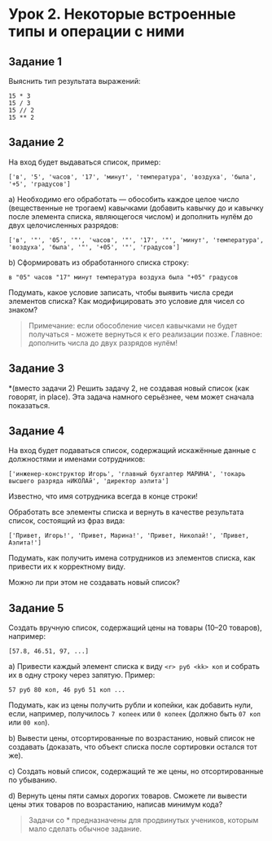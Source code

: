 # Урок 2. Некоторые встроенные типы и операции с ними
## Задание 1
Выяснить тип результата выражений:

```
15 * 3
15 / 3
15 // 2
15 ** 2
```

## Задание 2
На вход будет выдаваться список, пример:

```
['в', '5', 'часов', '17', 'минут', 'температура', 'воздуха', 'была', '+5', 'градусов']
```

a) Необходимо его обработать — обособить каждое целое число (вещественные не трогаем) кавычками 
(добавить кавычку до и кавычку после элемента списка, являющегося числом) и дополнить нулём 
до двух целочисленных разрядов:

```
['в', '"', '05', '"', 'часов', '"', '17', '"', 'минут', 'температура', 'воздуха', 'была', '"', '+05', '"', 'градусов']
```

b) Сформировать из обработанного списка строку:

`в "05" часов "17" минут температура воздуха была "+05" градусов`

Подумать, какое условие записать, чтобы выявить числа среди элементов списка? 
Как модифицировать это условие для чисел со знаком?

> Примечание: если обособление чисел кавычками не будет получаться - можете вернуться к его реализации позже. 
> Главное: дополнить числа до двух разрядов нулём!


## Задание 3
*(вместо задачи 2) Решить задачу 2, не создавая новый список (как говорят, in place). 
Эта задача намного серьёзнее, чем может сначала показаться.

## Задание 4
На вход будет подаваться список, содержащий искажённые данные с должностями и именами сотрудников:

```
['инженер-конструктор Игорь', 'главный бухгалтер МАРИНА', 'токарь высшего разряда нИКОЛАй', 'директор аэлита']
```

Известно, что имя сотрудника всегда в конце строки! 

Обработать все элементы списка и вернуть в качестве результата список, состоящий из фраз вида:

```
['Привет, Игорь!', 'Привет, Марина!', 'Привет, Николай!', 'Привет, Аэлита!']
```

Подумать, как получить имена сотрудников из элементов списка, как привести их к корректному виду. 

Можно ли при этом не создавать новый список?


## Задание 5
Создать вручную список, содержащий цены на товары (10–20 товаров), например:

```
[57.8, 46.51, 97, ...]
```

a) Привести каждый элемент списка к виду `<r> руб <kk> коп` и собрать их в одну строку через запятую. 
Пример: 

```
57 руб 80 коп, 46 руб 51 коп ...
```

Подумать, как из цены получить рубли и копейки, как добавить нули, если, например, получилось 
`7 копеек` или `0 копеек` (должно быть `07 коп` или `00 коп`).

b) Вывести цены, отсортированные по возрастанию, новый список не создавать (доказать, что 
объект списка после сортировки остался тот же).

c) Создать новый список, содержащий те же цены, но отсортированные по убыванию.

d) Вернуть цены пяти самых дорогих товаров. Сможете ли вывести цены этих товаров по 
возрастанию, написав минимум кода?

> Задачи со * предназначены для продвинутых учеников, которым мало сделать обычное задание.
